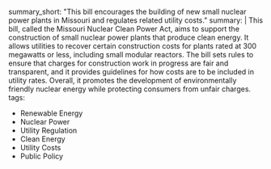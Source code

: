 summary_short: "This bill encourages the building of new small nuclear power plants in Missouri and regulates related utility costs."
summary: |
  This bill, called the Missouri Nuclear Clean Power Act, aims to support the construction of small nuclear power plants that produce clean energy. It allows utilities to recover certain construction costs for plants rated at 300 megawatts or less, including small modular reactors. The bill sets rules to ensure that charges for construction work in progress are fair and transparent, and it provides guidelines for how costs are to be included in utility rates. Overall, it promotes the development of environmentally friendly nuclear energy while protecting consumers from unfair charges.
tags:
  - Renewable Energy
  - Nuclear Power
  - Utility Regulation
  - Clean Energy
  - Utility Costs
  - Public Policy
